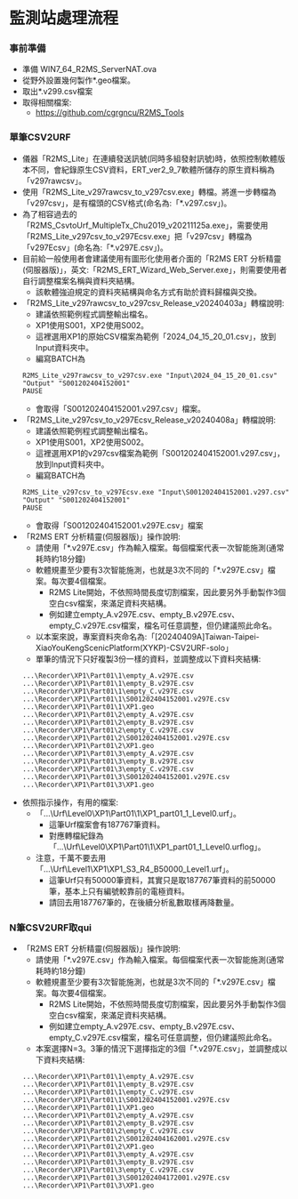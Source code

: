 # 監測站處理流程

### 事前準備
+ 準備 WIN7_64_R2MS_ServerNAT.ova
+ 從野外設置幾何製作*.geo檔案。
+ 取出*.v299.csv檔案
+ 取得相關檔案:
  + https://github.com/cgrgncu/R2MS_Tools

### 單筆CSV2URF
+ 儀器「R2MS_Lite」在連續發送訊號(同時多組發射訊號)時，依照控制軟體版本不同，會紀錄原生CSV資料，ERT_ver2_9_7軟體所儲存的原生資料稱為「v297rawcsv」。
+ 使用「R2MS_Lite_v297rawcsv_to_v297csv.exe」轉檔。將進一步轉檔為「v297csv」，是有檔頭的CSV格式(命名為:「*.v297.csv」)。
+ 為了相容過去的「R2MS_CsvtoUrf_MultipleTx_Chu2019_v20211125a.exe」，需要使用「R2MS_Lite_v297csv_to_v297Ecsv.exe」把「v297csv」轉檔為「v297Ecsv」(命名為:「*.v297E.csv」)。
+ 目前給一般使用者會建議使用有圖形化使用者介面的「R2MS ERT 分析精靈(伺服器版)」，英文:「R2MS_ERT_Wizard_Web_Server.exe」，則需要使用者自行調整檔案名稱與資料夾結構。
  + 該軟體強迫規定的資料夾結構與命名方式有助於資料歸檔與交換。
+ 「R2MS_Lite_v297rawcsv_to_v297csv_Release_v20240403a」轉檔說明:
  + 建議依照範例程式調整輸出檔名。
  + XP1使用S001，XP2使用S002。
  + 這裡選用XP1的原始CSV檔案為範例「2024_04_15_20_01.csv」，放到Input資料夾中。
  + 編寫BATCH為
  ```
  R2MS_Lite_v297rawcsv_to_v297csv.exe "Input\2024_04_15_20_01.csv" "Output" "S001202404152001"
  PAUSE
    ```
  + 會取得「S001202404152001.v297.csv」檔案。
+ 「R2MS_Lite_v297csv_to_v297Ecsv_Release_v20240408a」轉檔說明:
  + 建議依照範例程式調整輸出檔名。
  + XP1使用S001，XP2使用S002。
  + 這裡選用XP1的v297csv檔案為範例「S001202404152001.v297.csv」，放到Input資料夾中。
  + 編寫BATCH為
  ```
  R2MS_Lite_v297csv_to_v297Ecsv.exe "Input\S001202404152001.v297.csv" "Output" "S001202404152001"
  PAUSE
  ```
  + 會取得「S001202404152001.v297E.csv」檔案
+ 「R2MS ERT 分析精靈(伺服器版)」操作說明:
  + 請使用「*.v297E.csv」作為輸入檔案。每個檔案代表一次智能施測(通常耗時約18分鐘)
  + 軟體規畫至少要有3次智能施測，也就是3次不同的「*.v297E.csv」檔案。每次要4個檔案。
    + R2MS Lite開始，不依照時間長度切割檔案，因此要另外手動製作3個空白csv檔案，來滿足資料夾結構。
    + 例如建立empty_A.v297E.csv、empty_B.v297E.csv、empty_C.v297E.csv檔案，檔名可任意調整，但仍建議照此命名。
  + 以本案來說，專案資料夾命名為:「[20240409A]Taiwan-Taipei-XiaoYouKengScenicPlatform(XYKP)-CSV2URF-solo」
  + 單筆的情況下只好複製3份一樣的資料，並調整成以下資料夾結構:
  ```
  ...\Recorder\XP1\Part01\1\empty_A.v297E.csv
  ...\Recorder\XP1\Part01\1\empty_B.v297E.csv
  ...\Recorder\XP1\Part01\1\empty_C.v297E.csv
  ...\Recorder\XP1\Part01\1\S001202404152001.v297E.csv
  ...\Recorder\XP1\Part01\1\XP1.geo
  ...\Recorder\XP1\Part01\2\empty_A.v297E.csv
  ...\Recorder\XP1\Part01\2\empty_B.v297E.csv
  ...\Recorder\XP1\Part01\2\empty_C.v297E.csv
  ...\Recorder\XP1\Part01\2\S001202404152001.v297E.csv
  ...\Recorder\XP1\Part01\2\XP1.geo
  ...\Recorder\XP1\Part01\3\empty_A.v297E.csv
  ...\Recorder\XP1\Part01\3\empty_B.v297E.csv
  ...\Recorder\XP1\Part01\3\empty_C.v297E.csv
  ...\Recorder\XP1\Part01\3\S001202404152001.v297E.csv
  ...\Recorder\XP1\Part01\3\XP1.geo
  ```
+ 依照指示操作，有用的檔案:
  + 「...\Urf\Level0\XP1\Part01\1\XP1_part01_1_Level0.urf」。
    + 這筆Urf檔案會有187767筆資料。
    + 對應轉檔紀錄為「...\Urf\Level0\XP1\Part01\1\XP1_part01_1_Level0.urflog」。
  + 注意，千萬不要去用「...\Urf\Level1\XP1\XP1_S3_R4_B50000_Level1.urf」。
    + 這筆Urf只有50000筆資料，其實只是取187767筆資料的前50000筆，基本上只有編號較靠前的電極資料。
    + 請回去用187767筆的，在後續分析亂數取樣再降數量。


### N筆CSV2URF取qui
+ 「R2MS ERT 分析精靈(伺服器版)」操作說明:
  + 請使用「*.v297E.csv」作為輸入檔案。每個檔案代表一次智能施測(通常耗時約18分鐘)
  + 軟體規畫至少要有3次智能施測，也就是3次不同的「*.v297E.csv」檔案。每次要4個檔案。
    + R2MS Lite開始，不依照時間長度切割檔案，因此要另外手動製作3個空白csv檔案，來滿足資料夾結構。
    + 例如建立empty_A.v297E.csv、empty_B.v297E.csv、empty_C.v297E.csv檔案，檔名可任意調整，但仍建議照此命名。
  + 本案選擇N=3。3筆的情況下選擇指定的3個「*.v297E.csv」，並調整成以下資料夾結構:
  ```
  ...\Recorder\XP1\Part01\1\empty_A.v297E.csv
  ...\Recorder\XP1\Part01\1\empty_B.v297E.csv
  ...\Recorder\XP1\Part01\1\empty_C.v297E.csv
  ...\Recorder\XP1\Part01\1\S001202404152001.v297E.csv
  ...\Recorder\XP1\Part01\1\XP1.geo
  ...\Recorder\XP1\Part01\2\empty_A.v297E.csv
  ...\Recorder\XP1\Part01\2\empty_B.v297E.csv
  ...\Recorder\XP1\Part01\2\empty_C.v297E.csv
  ...\Recorder\XP1\Part01\2\S001202404162001.v297E.csv
  ...\Recorder\XP1\Part01\2\XP1.geo
  ...\Recorder\XP1\Part01\3\empty_A.v297E.csv
  ...\Recorder\XP1\Part01\3\empty_B.v297E.csv
  ...\Recorder\XP1\Part01\3\empty_C.v297E.csv
  ...\Recorder\XP1\Part01\3\S001202404172001.v297E.csv
  ...\Recorder\XP1\Part01\3\XP1.geo
  ```

